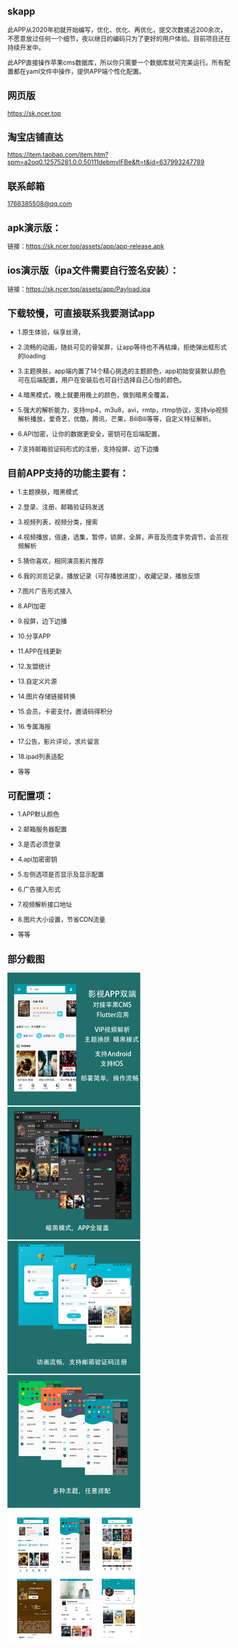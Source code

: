 ## skapp

此APP从2020年初就开始编写，优化、优化、再优化，提交次数接近200余次，不愿意放过任何一个细节，夜以继日的编码只为了更好的用户体验。目前项目还在持续开发中。

此APP直接操作苹果cms数据库，所以你只需要一个数据库就可完美运行。所有配置都在yaml文件中操作，提供APP端个性化配置。

## 网页版

https://sk.ncer.top

## 淘宝店铺直达

https://item.taobao.com/item.htm?spm=a2oq0.12575281.0.0.50111debmvIFBe&ft=t&id=637993247789

## 联系邮箱

1768385508@qq.com

## apk演示版：

链接：https://sk.ncer.top/assets/app/app-release.apk

## ios演示版（ipa文件需要自行签名安装）：

链接：https://sk.ncer.top/assets/app/Payload.ipa

## 下载较慢，可直接联系我要测试app


- 1.原生体验，纵享丝滑，

- 2.流畅的动画，随处可见的骨架屏，让app等待也不再枯燥，拒绝弹出框形式的loading

- 3.主题换肤，app端内置了14个精心挑选的主题颜色，app初始安装默认颜色可在后端配置，用户在安装后也可自行选择自己心怡的颜色。

- 4.暗黑模式，晚上就要用晚上的颜色，做到暗黑全覆盖，

- 5.强大的解析能力，支持mp4，m3u8，avi，rmtp，rtmp协议，支持vip视频解析播放，爱奇艺，优酷，腾讯，芒果，BiliBili等等，自定义特征解析。

- 6.API加密，让你的数据更安全，密钥可在后端配置，

- 7.支持邮箱验证码形式的注册，支持投屏、边下边播

## 目前APP支持的功能主要有：

- 1.主题换肤，暗黑模式

- 2.登录、注册、邮箱验证码发送

- 3.视频列表，视频分类，搜索

- 4.视频播放，倍速，选集，暂停，锁屏，全屏，声音及亮度手势调节，会员视频解析

- 5.猜你喜欢，相同演员影片推荐

- 6.我的浏览记录，播放记录（可存播放进度），收藏记录，播放反馈

- 7.图片广告形式接入

- 8.API加密

- 9.投屏，边下边播

- 10.分享APP

- 11.APP在线更新

- 12.友盟统计

- 13.自定义片源

- 14.图片存储链接转换

- 15.会员，卡密支付，邀请码得积分

- 16.专属海报

- 17.公告，影片评论，求片留言

- 18.ipad列表适配

- 等等

## 可配置项：

- 1.APP默认颜色

- 2.邮箱服务器配置

- 3.是否必须登录

- 4.api加密密钥

- 5.左侧选项是否显示及显示配置

- 6.广告接入形式

- 7.视频解析接口地址

- 8.图片大小设置，节省CDN流量

- 等等

## 部分截图

<img src="./images/index_1.jpg" width="300px" />
<img src="./images/index_3.jpg" width="300px" />
<img src="./images/index_4.jpg" width="300px" />
<img src="./images/index_5.jpg" width="300px" />
<img src="./images/index_6.jpg" width="300px" />

